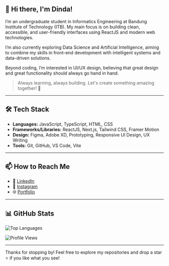 ## 👋 Hi there, I'm Dinda!

I’m an undergraduate student in Informatics Engineering at Bandung Institute of Technology (ITB). My main focus is on building clean, accessible, and user-friendly interfaces using ReactJS and modern web technologies.

I’m also currently exploring Data Science and Artificial Intelligence, aiming to combine my skills in front-end development with intelligent systems and data-driven solutions.

Beyond coding, I’m interested in UI/UX design, believing that great design and great functionality should always go hand in hand.

> Always learning, always building. Let's create something amazing together! 🚀

---

## 🛠️ Tech Stack
- **Languages:** JavaScript, TypeScript, HTML, CSS
- **Frameworks/Libraries:** ReactJS, Next.js, Tailwind CSS, Framer Motion
- **Design:** Figma, Adobe XD, Prototyping, Responsive UI Design, UX Writing
- **Tools:** Git, GitHub, VS Code, Vite

---

## 📫 How to Reach Me
- 💼 [LinkedIn](https://www.linkedin.com/in/adindaptri/)
- 📸 [Instagram](https://www.instagram.com/_adndaptri/)
- 🌐 [Portfolio](https://adindaputri.vercel.app)

---

## 📊 GitHub Stats
![Top Languages](https://github-readme-stats.vercel.app/api/top-langs/?username=adndax&theme=dark&hide_border=false&include_all_commits=true&count_private=false&layout=compact)

<img src="https://komarev.com/ghpvc/?username=adndax&style=flat-square" alt="Profile Views">

---

Thanks for stopping by! Feel free to explore my repositories and drop a star ⭐ if you like what you see!
